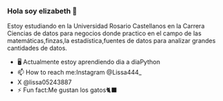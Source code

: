 ### Hola soy elizabeth 👋


Estoy estudiando en la Universidad Rosario Castellanos en la Carrera Ciencias de datos para negocios donde practico en el campo de las matemáticas,finzas,la estadística,fuentes de datos para analizar grandes cantidades de datos.

- 🖥️ Actualmente estoy aprendiendo dia a diaPython
- 📫 How to reach me:Instagram @Lissa444_
- X @lissa05243887
- ⚡ Fun fact:Me gustan los gatos🐈‍⬛
